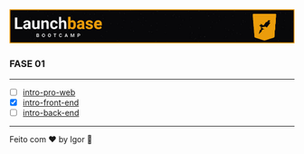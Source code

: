 <div style="text-align: center;">
  <a href="#">
    <img alt="LaunchBase" src="../.github/logo.jpg"/>
  </a>
</div>

### **FASE 01**

---

- [ ] [intro-pro-web](./intro-pro-web)
- [x] [intro-front-end](./intro-front-end)
- [ ] [intro-back-end](./intro-back-end)

---

Feito com ❤ by Igor 🖖